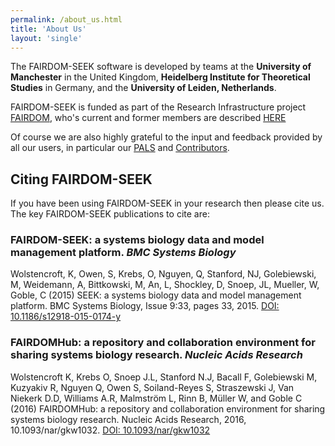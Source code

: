 ```yaml
---
permalink: /about_us.html
title: 'About Us'
layout: 'single'
---
```


The FAIRDOM-SEEK software is developed by teams at the **University of Manchester** in the United Kingdom, **Heidelberg Institute for Theoretical Studies** in Germany, and the **University of Leiden, Netherlands**.

FAIRDOM-SEEK is funded as part of the Research Infrastructure project [FAIRDOM](https://fair-dom.org), who's current and former members are described [HERE](https://fair-dom.org/about-fairdom/people/)

Of course we are also highly grateful to the input and feedback provided by all our users, 
in particular our [PALS](https://fair-dom.org/communities/pals/pals-gallery/) and [Contributors](https://github.com/seek4science/seek/graphs/contributors).

## Citing FAIRDOM-SEEK

If you have been using FAIRDOM-SEEK in your research then please cite us. The key FAIRDOM-SEEK publications to cite are:

### FAIRDOM-SEEK: a systems biology data and model management platform. _BMC Systems Biology_

Wolstencroft, K, Owen, S, Krebs, O, Nguyen, Q, Stanford, NJ, Golebiewski, M, Weidemann, A, Bittkowski, M, An, L, Shockley, D, Snoep, JL, Mueller, W, Goble, C (2015) 
SEEK: a systems biology data and model management platform. BMC Systems Biology, Issue 9:33, pages 33, 2015. 
[DOI: 10.1186/s12918-015-0174-y](https://dx.doi.org/10.1186/s12918-015-0174-y)


### FAIRDOMHub: a repository and collaboration environment for sharing systems biology research. _Nucleic Acids Research_

Wolstencroft K, Krebs O, Snoep J.L, Stanford N.J, Bacall F, Golebiewski M, Kuzyakiv R, Nguyen Q, Owen S, Soiland-Reyes S, Straszewski J, Van Niekerk D.D, Williams A.R, 
Malmström L, Rinn B, Müller W, and Goble C (2016) FAIRDOMHub: a repository and collaboration environment for sharing systems biology research. Nucleic Acids Research, 2016, 10.1093/nar/gkw1032.
  [DOI: 10.1093/nar/gkw1032](https://dx.doi.org/10.1093/nar/gkw1032)
